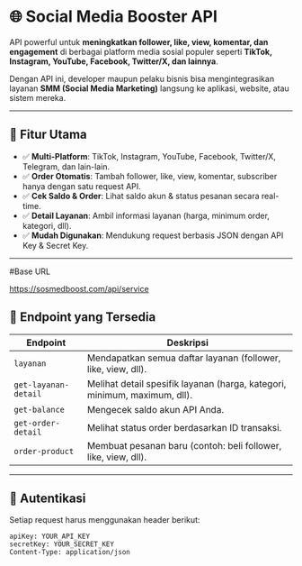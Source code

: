 # 🌐 Social Media Booster API  
API powerful untuk **meningkatkan follower, like, view, komentar, dan engagement** di berbagai platform media sosial populer seperti **TikTok, Instagram, YouTube, Facebook, Twitter/X, dan lainnya**.  

Dengan API ini, developer maupun pelaku bisnis bisa mengintegrasikan layanan **SMM (Social Media Marketing)** langsung ke aplikasi, website, atau sistem mereka.  

---

## 🚀 Fitur Utama
- ✅ **Multi-Platform**: TikTok, Instagram, YouTube, Facebook, Twitter/X, Telegram, dan lain-lain.  
- ✅ **Order Otomatis**: Tambah follower, like, view, komentar, subscriber hanya dengan satu request API.  
- ✅ **Cek Saldo & Order**: Lihat saldo akun & status pesanan secara real-time.  
- ✅ **Detail Layanan**: Ambil informasi layanan (harga, minimum order, kategori, dll).  
- ✅ **Mudah Digunakan**: Mendukung request berbasis JSON dengan API Key & Secret Key.  

---

#Base URL

https://sosmedboost.com/api/service

## 📌 Endpoint yang Tersedia
| Endpoint             | Deskripsi                                                                 |
|----------------------|---------------------------------------------------------------------------|
| `layanan`            | Mendapatkan semua daftar layanan (follower, like, view, dll).             |
| `get-layanan-detail` | Melihat detail spesifik layanan (harga, kategori, minimum, maximum, dll). |
| `get-balance`        | Mengecek saldo akun API Anda.                                             |
| `get-order-detail`   | Melihat status order berdasarkan ID transaksi.                            |
| `order-product`      | Membuat pesanan baru (contoh: beli follower, like, view, dll).            |

---

## 🔑 Autentikasi
Setiap request harus menggunakan header berikut:  

```http
apiKey: YOUR_API_KEY
secretKey: YOUR_SECRET_KEY
Content-Type: application/json

